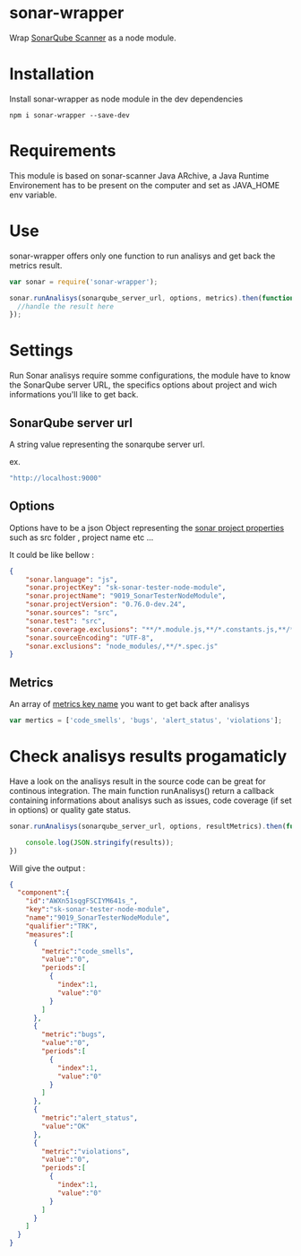 sonar-wrapper
==================

Wrap [SonarQube Scanner](https://docs.sonarqube.org/display/SCAN/Analyzing+with+SonarQube+Scanner) as a node module.

# Installation

Install sonar-wrapper as node module in the dev dependencies

```shell
npm i sonar-wrapper --save-dev
```

# Requirements

This module is based on sonar-scanner Java ARchive, a Java Runtime Environement has to be present on the computer and set as JAVA_HOME env variable.

# Use

sonar-wrapper offers only one function to run analisys and get back the metrics result.

```javascript
var sonar = require('sonar-wrapper');

sonar.runAnalisys(sonarqube_server_url, options, metrics).then(function(result) {
  //handle the result here
});
```

# Settings

Run Sonar analisys require somme configurations, the module have to know the SonarQube server URL, the specifics options about project and wich informations you'll like to get back.

## SonarQube server url

A string value representing the sonarqube server url.

ex.
```javascript 
"http://localhost:9000" 
```

## Options

Options have to be a json Object representing the [sonar project properties](https://docs.sonarqube.org/display/SONAR/Analysis+Parameters) such as src folder , project name etc ...

It could be like bellow : 

```json
{
    "sonar.language": "js",
    "sonar.projectKey": "sk-sonar-tester-node-module",
    "sonar.projectName": "9019_SonarTesterNodeModule",
    "sonar.projectVersion": "0.76.0-dev.24",
    "sonar.sources": "src",
    "sonar.test": "src",
    "sonar.coverage.exclusions": "**/*.module.js,**/*.constants.js,**/*.spec.js",
    "sonar.sourceEncoding": "UTF-8",
    "sonar.exclusions": "node_modules/,**/*.spec.js"
}
```

## Metrics

An array of [metrics key name](https://docs.sonarqube.org/display/SONAR/Metric+Definitions) you want to get back after analisys

```javascript
var mertics = ['code_smells', 'bugs', 'alert_status', 'violations'];
```

# Check analisys results progamaticly

Have a look on the analisys result in the source code can be great for continous integration.
The main function runAnalisys() return a callback containing informations about analisys such as issues, code coverage (if set in options) or quality gate status.

```javascript
sonar.runAnalisys(sonarqube_server_url, options, resultMetrics).then(function(results) {

    console.log(JSON.stringify(results));
})
```

Will give the output : 

```json
{
  "component":{
    "id":"AWXn51sqgFSCIYM641s_",
    "key":"sk-sonar-tester-node-module",
    "name":"9019_SonarTesterNodeModule",
    "qualifier":"TRK",
    "measures":[
      {
        "metric":"code_smells",
        "value":"0",
        "periods":[
          {
            "index":1,
            "value":"0"
          }
        ]
      },
      {
        "metric":"bugs",
        "value":"0",
        "periods":[
          {
            "index":1,
            "value":"0"
          }
        ]
      },
      {
        "metric":"alert_status",
        "value":"OK"
      },
      {
        "metric":"violations",
        "value":"0",
        "periods":[
          {
            "index":1,
            "value":"0"
          }
        ]
      }
    ]
  }
}
```

